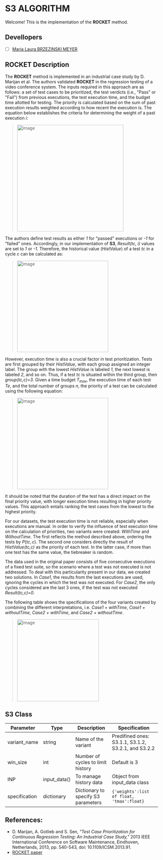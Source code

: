 # S3 ALGORITHM

Welcome! This is the implementation of the **ROCKET** method.

## Devellopers

- [ ] [Maria Laura BRZEZINSKI MEYER](https://github.com/laurabrzmeyer)

## ROCKET Description

The **ROCKET** method is implemented in an industrial case study by D. Marijan et al. 
The authors validated **ROCKET** in the regression testing of a video conference system. 
The inputs required in this approach are as follows: a set of test cases to be prioritized, the test verdicts (i.e., "Pass" or "Fail") from previous executions, the test execution time, and the budget time allotted for testing. 
The priority is calculated based on the sum of past execution results weighted according to how recent the execution is. The equation below establishes the criteria for determining the weight of a past execution *i*:
    
> <img width="350" alt="image" src="https://github.com/user-attachments/assets/2afca2a5-a93c-454b-ba74-175322ece9cc">

The authors define test results as either *1* for "passed" executions or *-1* for "failed" ones. 
Accordingly, in our implementation of **S3**, *Result(tc, i)* values are set to *1* or *-1*. 
Therefore, the historical value (*HistValue*) of a test *tc* in a cycle *c* can be calculated as:
    
> <img width="300" alt="image" src="https://github.com/user-attachments/assets/4c10fd1a-ea43-4a1e-bfe2-171c0ffc2cc7">

    
However, execution time is also a crucial factor in test prioritization. 
Tests are first grouped by their *HistValue*, with each group assigned an integer label. 
The group with the lowest *HistValue* is labeled *1*, the next lowest is labeled *2*, and so on. 
Thus, if a test *tc* is situated within the third group, then *group(tc,c)=3*. 
Given a time budget *T<sub>max</sub>*, the execution time of each test *Te*, and the total number of groups *n*, the priority of a test can be calculated using the following equation:

> <img width="300" alt="image" src="https://github.com/user-attachments/assets/c7ffa9b3-d223-4fb5-9bac-3a80f3ca0e98">

It should be noted that the duration of the test has a direct impact on the final priority value, with longer execution times resulting in higher priority values. 
This approach entails ranking the test cases from the lowest to the highest priority.

For our datasets, the test execution time is not reliable, especially when executions are manual. 
In order to verify the influence of test execution time on the calculation of priorities, two variants were created: *WithTime* and *WithoutTime*. 
The first reflects the method described above, ordering the tests by $P(tc, c)$. 
The second one considers directly the result of *HistValue(tc,c)* as the priority of each test. 
In the latter case, if more than one test has the same value, the tiebreaker is random.

The data used in the original paper consists of five consecutive executions of a fixed test suite, so the scenario where a test was not executed is not addressed. 
To deal with this particularity present in our data, we created two solutions. 
In *Case1*, the results from the last executions are used, ignoring the cycles in which the test was not executed. 
For *Case2*, the only cycles considered are the last 3 ones, if the test was not executed *Result(tc,c)=0*. 

The following table shows the specifications of the four variants created by combining the different interpretations, i.e. *Case1 + withTime*, *Case1 + withoutTime*, *Case2 + withTime*, and *Case2 + withoutTime*.

> <img width="269" alt="image" src="https://github.com/user-attachments/assets/8b056797-b551-4176-9385-609f4de21cdd">

## S3 Class
| Parameter | Type | Description | Specification |
| ------------- | ------------- | ------------- | ------------- |
| variant_name  | string  | Name of the variant | Predifined ones: S3.1.1, S3.1.2, S3.2.1, and S3.2.2 |
| win_size  | int  | Number of cycles to limit history | Default  is 3 | 
| INP  | input_data()  | To manage history data | Object from input_data class |
| specification  | dictionary  | Dictionary to specify S3 parameters | ``` {'weights':list of float, 'tmax':float} ``` |

## References:
- D. Marijan, A. Gotlieb and S. Sen, *"Test Case Prioritization for Continuous Regression Testing: An Industrial Case Study,"* 2013 IEEE International Conference on Software Maintenance, Eindhoven, Netherlands, 2013, pp. 540-543, doi: 10.1109/ICSM.2013.91.
- [ROCKET paper](https://ieeexplore.ieee.org/document/6676952)
